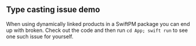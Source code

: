 ## Type casting issue demo

When using dynamically linked products in a SwiftPM package you can end up with broken.
Check out the code and then run `cd App; swift run` to see one such issue for yourself.
